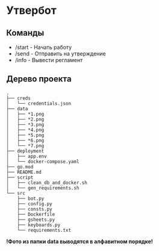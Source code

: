 # Утвербот

## Команды

- /start - Начать работу
- /send - Отправить на утверждение
- /info - Вывести регламент

## Дерево проекта

```
.
├── creds
│   └── credentials.json
├── data
│   ├── *1.png
│   ├── *2.png
│   ├── *3.png
│   ├── *4.png
│   ├── *5.png
│   ├── *6.png
│   └── *7.png
├── deployment
│   ├── app.env
│   └── docker-compose.yaml
├── go.mod
├── README.md
├── script
│   ├── clean_db_and_docker.sh
│   └── gen_requirements.sh
└── src
    ├── bot.py
    ├── config.py
    ├── consts.py
    ├── Dockerfile
    ├── gsheets.py
    ├── keyboards.py
    └── requirements.txt
```

**!Фото из папки data выводятся в алфавитном порядке!**